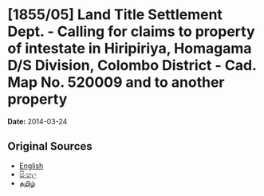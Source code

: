 # [1855/05] Land Title Settlement Dept. - Calling for claims to property of intestate in Hiripiriya, Homagama D/S Division, Colombo District - Cad. Map No. 520009 and to another property

**Date:** 2014-03-24

## Original Sources

- [English](https://documents.gov.lk/view/extra-gazettes/2014/3/1855-05_E.pdf)
- [සිංහල](https://documents.gov.lk/view/extra-gazettes/2014/3/1855-05_S.pdf)
- [தமிழ்](https://documents.gov.lk/view/extra-gazettes/2014/3/1855-05_T.pdf)
